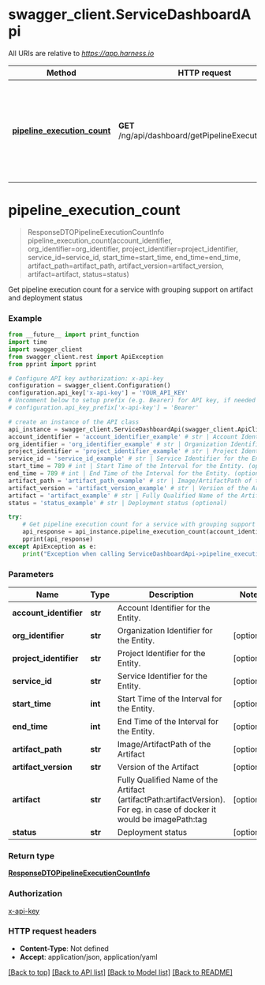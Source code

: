 # swagger_client.ServiceDashboardApi

All URIs are relative to *https://app.harness.io*

Method | HTTP request | Description
------------- | ------------- | -------------
[**pipeline_execution_count**](ServiceDashboardApi.md#pipeline_execution_count) | **GET** /ng/api/dashboard/getPipelineExecutionCount | Get pipeline execution count for a service with grouping support on artifact and deployment status

# **pipeline_execution_count**
> ResponseDTOPipelineExecutionCountInfo pipeline_execution_count(account_identifier, org_identifier=org_identifier, project_identifier=project_identifier, service_id=service_id, start_time=start_time, end_time=end_time, artifact_path=artifact_path, artifact_version=artifact_version, artifact=artifact, status=status)

Get pipeline execution count for a service with grouping support on artifact and deployment status

### Example
```python
from __future__ import print_function
import time
import swagger_client
from swagger_client.rest import ApiException
from pprint import pprint

# Configure API key authorization: x-api-key
configuration = swagger_client.Configuration()
configuration.api_key['x-api-key'] = 'YOUR_API_KEY'
# Uncomment below to setup prefix (e.g. Bearer) for API key, if needed
# configuration.api_key_prefix['x-api-key'] = 'Bearer'

# create an instance of the API class
api_instance = swagger_client.ServiceDashboardApi(swagger_client.ApiClient(configuration))
account_identifier = 'account_identifier_example' # str | Account Identifier for the Entity.
org_identifier = 'org_identifier_example' # str | Organization Identifier for the Entity. (optional)
project_identifier = 'project_identifier_example' # str | Project Identifier for the Entity. (optional)
service_id = 'service_id_example' # str | Service Identifier for the Entity. (optional)
start_time = 789 # int | Start Time of the Interval for the Entity. (optional)
end_time = 789 # int | End Time of the Interval for the Entity. (optional)
artifact_path = 'artifact_path_example' # str | Image/ArtifactPath of the Artifact (optional)
artifact_version = 'artifact_version_example' # str | Version of the Artifact (optional)
artifact = 'artifact_example' # str | Fully Qualified Name of the Artifact (artifactPath:artifactVersion). For eg. in case of docker it would be imagePath:tag (optional)
status = 'status_example' # str | Deployment status (optional)

try:
    # Get pipeline execution count for a service with grouping support on artifact and deployment status
    api_response = api_instance.pipeline_execution_count(account_identifier, org_identifier=org_identifier, project_identifier=project_identifier, service_id=service_id, start_time=start_time, end_time=end_time, artifact_path=artifact_path, artifact_version=artifact_version, artifact=artifact, status=status)
    pprint(api_response)
except ApiException as e:
    print("Exception when calling ServiceDashboardApi->pipeline_execution_count: %s\n" % e)
```

### Parameters

Name | Type | Description  | Notes
------------- | ------------- | ------------- | -------------
 **account_identifier** | **str**| Account Identifier for the Entity. | 
 **org_identifier** | **str**| Organization Identifier for the Entity. | [optional] 
 **project_identifier** | **str**| Project Identifier for the Entity. | [optional] 
 **service_id** | **str**| Service Identifier for the Entity. | [optional] 
 **start_time** | **int**| Start Time of the Interval for the Entity. | [optional] 
 **end_time** | **int**| End Time of the Interval for the Entity. | [optional] 
 **artifact_path** | **str**| Image/ArtifactPath of the Artifact | [optional] 
 **artifact_version** | **str**| Version of the Artifact | [optional] 
 **artifact** | **str**| Fully Qualified Name of the Artifact (artifactPath:artifactVersion). For eg. in case of docker it would be imagePath:tag | [optional] 
 **status** | **str**| Deployment status | [optional] 

### Return type

[**ResponseDTOPipelineExecutionCountInfo**](ResponseDTOPipelineExecutionCountInfo.md)

### Authorization

[x-api-key](../README.md#x-api-key)

### HTTP request headers

 - **Content-Type**: Not defined
 - **Accept**: application/json, application/yaml

[[Back to top]](#) [[Back to API list]](../README.md#documentation-for-api-endpoints) [[Back to Model list]](../README.md#documentation-for-models) [[Back to README]](../README.md)

